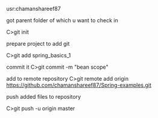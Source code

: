 usr:chamanshareef87

got parent folder of which u want to check in

C>git init

prepare project to add git

C>git add spring_basics_1

commit it 
C>git commit -m "bean scope"

add to remote repository
C>git remote add origin https://github.com/chamanshareef87/Spring-examples.git

push added files to repository

C>git push -u origin master

